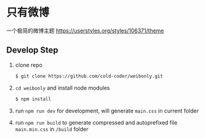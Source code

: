 # 只有微博
一个极简的微博主题 https://userstyles.org/styles/106371/theme

## Develop Step

1. clone repo
   ``` bash
   $ git clone https://github.com/cold-coder/weibonly.git
   ```

2. `cd weibonly` and install node modules
   ``` bash
   $ npm install
   ```

3. run `npm run dev` for development, will generate `main.css` in current folder

4. run `npm run build` to generate compressed and autoprefixed file `main.min.css` in `/build` folder
